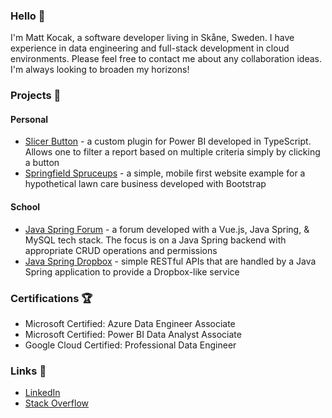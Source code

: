 ### Hello :wave:

I'm Matt Kocak, a software developer living in Skåne, Sweden. I have experience in data engineering and full-stack development in cloud environments. Please feel free to contact me about any collaboration ideas. I'm always looking to broaden my horizons!

### Projects :notebook:
#### Personal
- [Slicer Button](https://github.com/mattkocak/powerbi-visuals-slicerbutton) - a custom plugin for Power BI developed in TypeScript. Allows one to filter a report based on multiple criteria simply by clicking a button
- [Springfield Spruceups](https://github.com/mattkocak/bootstrap-springfieldspruceups) - a simple, mobile first website example for a hypothetical lawn care business developed with Bootstrap

#### School
- [Java Spring Forum](https://github.com/mattkocak/java-spring-forum) - a forum developed with a Vue.js, Java Spring, & MySQL tech stack. The focus is on a Java Spring backend with appropriate CRUD operations and permissions
- [Java Spring Dropbox](https://github.com/mattkocak/java-spring-dropbox) - simple RESTful APIs that are handled by a Java Spring application to provide a Dropbox-like service

### Certifications :trophy:
- Microsoft Certified: Azure Data Engineer Associate
- Microsoft Certified: Power BI Data Analyst Associate
- Google Cloud Certified: Professional Data Engineer

### Links :satellite:
- [LinkedIn](https://www.linkedin.com/in/matt-kocak/)
- [Stack Overflow](https://stackoverflow.com/users/17884414/matt-kocak)
